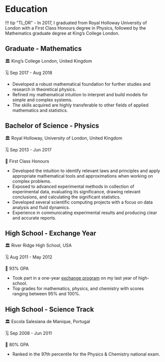 # Education


!!! tip "TL;DR"
    - In 2017, I graduated from Royal Holloway University of London with a First Class Honours degree in 
    Physics, followed by the Mathematics graduate degree at King’s College London.


## Graduate - Mathematics

🏛️ King’s College London, United Kingdom

🗓️ Sep 2017 - Aug 2018

- Developed a robust mathematical foundation for further studies and research in theoretical physics.
- Refined my mathematical intuition to interpret and build models for simple and complex systems.
- The skills acquired are highly transferable to other fields of applied mathematics and statistics.

## Bachelor of Science - Physics

🏛️ Royal Holloway, University of London, United Kingdom

🗓️ Sep 2013 - Jun 2017

🎯 First Class Honours

- Developed the intuition to identify relevant laws and principles and apply appropriate mathematical tools
  and approximations when working on complex problems.
- Exposed to advanced experimental methods in collection of experimental data, evaluating its significance,
  drawing relevant conclusions, and calculating the significant statistics.
- Developed several scientific computing projects with a focus on data analysis and fluid dynamics.
- Experience in communicating experimental results and producing clear and accurate reports.

## High School - Exchange Year

🏛️ River Ridge High School, USA

🗓️ Aug 2011 - May 2012

🎯 93% GPA

- Took part in a one-year [exchange program](https://afs.org/) on my last year of high-school.
- Top grades for mathematics, physics, and chemistry with scores ranging between 95% and 100%.

## High School - Science Track

🏛️ Escola Salesiana de Manique, Portugal

🗓️ Sep 2008 - Jun 2011

🎯 80% GPA

- Ranked in the 97th percentile for the Physics & Chemistry national exam.
